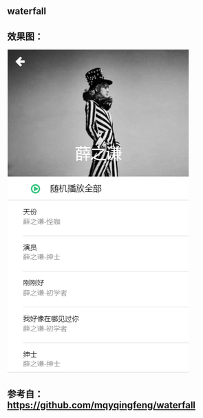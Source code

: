 ## waterfall
## 效果图：
![image](https://github.com/hejh1995/project-img/blob/master/8.png)
## 参考自： https://github.com/mqyqingfeng/waterfall

